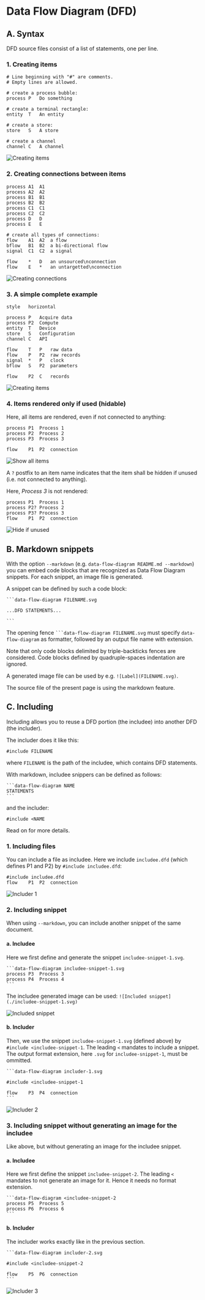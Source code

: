 # Data Flow Diagram (DFD)

## A. Syntax

DFD source files consist of a list of statements, one per line.
### 1. Creating items

```data-flow-diagram items.svg
# Line beginning with "#" are comments.
# Empty lines are allowed.

# create a process bubble:
process	P	Do something

# create a terminal rectangle:
entity	T	An entity

# create a store:
store	S	A store

# create a channel
channel	C	A channel
```
![Creating items](./items.svg)

### 2. Creating connections between items

```data-flow-diagram connections.svg
process	A1	A1
process	A2	A2
process	B1	B1
process	B2	B2
process	C1	C1
process	C2	C2
process D	D
process E	E

# create all types of connections:
flow	A1	A2	a flow
bflow	B1	B2	a bi-directional flow
signal	C1	C2	a signal

flow	*	D	an unsourced\nconnection
flow	E	*	an untargetted\nconnection
```
![Creating connections](./connections.svg)

### 3. A simple complete example
```data-flow-diagram complete-example.svg
style	horizontal

process	P	Acquire data
process	P2	Compute
entity	T	Device
store	S	Configuration
channel	C	API

flow	T	P	raw data
flow	P	P2	raw records
signal	*	P	clock
bflow	S	P2	parameters

flow	P2	C  	records
```
![Creating items](./complete-example.svg)

### 4. Items rendered only if used (hidable)

Here, all items are rendered, even if not connected to anything:

```data-flow-diagram show-all-items.svg
process	P1	Process 1
process	P2	Process 2
process	P3	Process 3

flow	P1	P2	connection
```
![Show all items](./show-all-items.svg)

A `?` postfix to an item name indicates that the item shall be hidden if unused (i.e. not connected to anything).

Here, *Process 3* is not rendered:

```data-flow-diagram hide-if-unused.svg
process	P1	Process 1
process	P2?	Process 2
process	P3?	Process 3
flow	P1	P2	connection
```
![Hide if unused](./hide-if-unused.svg)

## B. Markdown snippets

With the option `--markdown` (e.g. `data-flow-diagram README.md --markdown`)
you can embed code blocks that are recognized as Data Flow Diagram snippets.
For each snippet, an image file is generated.

A snippet can be defined by such a code block:

    ```data-flow-diagram FILENAME.svg

    ...DFD STATEMENTS...

    ```

The opening fence ```` ```data-flow-diagram FILENAME.svg ```` must specify
`data-flow-diagram` as formatter, followed by an output file name with
extension.

Note that only code blocks delimited by triple-backticks fences are considered.
Code blocks defined by quadruple-spaces indentation are ignored.

A generated image file can be used by e.g. `![Label](FILENAME.svg)`.

The source file of the present page is using the markdown feature.

## C. Including

Including allows you to reuse a DFD portion (the includee) into another DFD
(the includer).

The includer does it like this:

    #include FILENAME

where `FILENAME` is the path of the includee, which contains DFD statements.

With markdown, includee snippers can be defined as follows:

    ```data-flow-diagram NAME
    STATEMENTS
    ```

and the includer:

    #include <NAME

Read on for more details.

### 1. Including files

You can include a file as includee. Here we include `includee.dfd`
(which defines P1 and P2) by `#include includee.dfd`:

```data-flow-diagram includer.svg
#include includee.dfd
flow	P1	P2	connection
```
![Includer 1](./includer.svg)

### 2. Including snippet

When using `--markdown`, you can include another snippet of the same document.

#### a. Includee

Here we first define and generate the snippet `includee-snippet-1.svg`.

    ```data-flow-diagram includee-snippet-1.svg
    process	P3	Process 3
    process	P4	Process 4
    ```

The includee generated image can be used: `![Included snippet](./includee-snippet-1.svg)`

![Included snippet](./includee-snippet-1.svg)
#### b. Includer

Then, we use the snippet `includee-snippet-1.svg` (defined above) by
`#include <includee-snippet-1`. The leading `<` mandates to include a
snippet. The output format extension, here `.svg` for `includee-snippet-1`,
must be ommitted.

    ```data-flow-diagram includer-1.svg

    #include <includee-snippet-1

    flow	P3	P4	connection
    ```
![Includer 2](./includer-1.svg)

### 3. Including snippet without generating an image for the includee

Like above, but without generating an image for the includee snippet.
#### a. Includee

Here we first define the snippet `includee-snippet-2`. The leading `<`
mandates to not generate an image for it. Hence it needs no format extension.

    ```data-flow-diagram <includee-snippet-2
    process	P5	Process 5
    process	P6	Process 6
    ```
#### b. Includer

The includer works exactly like in the previous section.

    ```data-flow-diagram includer-2.svg

    #include <includee-snippet-2

    flow	P5	P6	connection
    ```
![Includer 3](./includer-2.svg)
